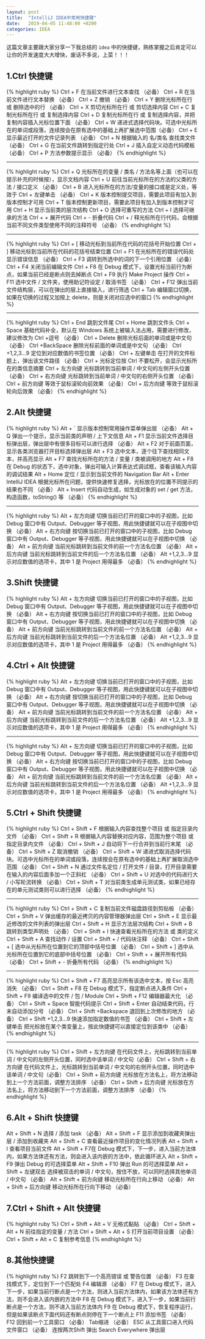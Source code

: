 ```yaml
---
layout: post
title:  "IntelliJ IDEA中常用快捷键"
date:   2019-04-05 11:48:00 +0200
categories: IDEA
---
```

  这篇文章主要跟大家分享一下我总结的 `idea` 中的快捷键，熟练掌握之后肯定可以让你的开发速度大大增快，废话不多说，上菜！！！
## 1.Ctrl 快捷键  
{% highlight ruby %}
Ctrl + F 在当前文件进行文本查找 （必备）
Ctrl + R 在当前文件进行文本替换 （必备）
Ctrl + Z 撤销 （必备）
Ctrl + Y 删除光标所在行 或 删除选中的行 （必备）
Ctrl + X 剪切光标所在行 或 剪切选择内容
Ctrl + C 复制光标所在行 或 复制选择内容
Ctrl + D 复制光标所在行 或 复制选择内容，并把复制内容插入光标位置下面 （必备）
Ctrl + W 递进式选择代码块。可选中光标所在的单词或段落，连续按会在原有选中的基础上再扩展选中范围（必备）
Ctrl + E 显示最近打开的文件记录列表 （必备）
Ctrl + N 根据输入的 名/类名 查找类文件 （必备）
Ctrl + G 在当前文件跳转到指定行处
Ctrl + J 插入自定义动态代码模板 （必备）
Ctrl + P 方法参数提示显示 （必备）
{% endhighlight %}
*************************************************************************************************
{% highlight ruby %}
Ctrl + Q 光标所在的变量 / 类名 / 方法名等上面（也可以在提示补充的时候按），显示文档内容
Ctrl + U 前往当前光标所在的方法的父类的方法 / 接口定义 （必备）
Ctrl + B 进入光标所在的方法/变量的接口或是定义处，等效于 Ctrl + 左键单击 （必备）
Ctrl + K 版本控制提交项目，需要此项目有加入到版本控制才可用
Ctrl + T 版本控制更新项目，需要此项目有加入到版本控制才可用
Ctrl + H 显示当前类的层次结构
Ctrl + O 选择可重写的方法
Ctrl + I 选择可继承的方法
Ctrl + + 展开代码
Ctrl + - 折叠代码
Ctrl + / 释光标所在行代码，会根据当前不同文件类型使用不同的注释符号 （必备）
{% endhighlight %}
*************************************************************************************************
{% highlight ruby %}
Ctrl + [ 移动光标到当前所在代码的花括号开始位置
Ctrl + ] 移动光标到当前所在代码的花括号结束位置
Ctrl + F1 在光标所在的错误代码处显示错误信息 （必备）
Ctrl + F3 调转到所选中的词的下一个引用位置 （必备）
Ctrl + F4 关闭当前编辑文件
Ctrl + F8 在 Debug 模式下，设置光标当前行为断点，如果当前已经是断点则去掉断点
Ctrl + F9 执行 Make Project 操作
Ctrl + F11 选中文件 / 文件夹，使用助记符设定 / 取消书签 （必备）
Ctrl + F12 弹出当前文件结构层，可以在弹出的层上直接输入，进行筛选
Ctrl + Tab 编辑窗口切换，如果在切换的过程又加按上 delete，则是关闭对应选中的窗口
{% endhighlight %}
*************************************************************************************************
{% highlight ruby %}
Ctrl + End 跳到文件尾
Ctrl + Home 跳到文件头
Ctrl + Space 基础代码补全，默认在 Windows 系统上被输入法占用，需要进行修改，建议修改为 Ctrl +逗号 （必备）
Ctrl + Delete 删除光标后面的单词或是中文句 （必备）
Ctrl +BackSpace 删除光标前面的单词或是中文句 （必备）
Ctrl +1,2,3…9 定位到对应数值的书签位置 （必备）
Ctrl + 左键单击 在打开的文件标题上，弹出该文件路径 （必备）
Ctrl + 光标定位按 Ctrl 不要松开，会显示光标所在的类信息摘要
Ctrl + 左方向键 光标跳转到当前单词 / 中文句的左侧开头位置 （必备）
Ctrl + 右方向键 光标跳转到当前单词 / 中文句的右侧开头位置 （必备）
Ctrl + 前方向键 等效于鼠标滚轮向前效果 （必备）
Ctrl + 后方向键 等效于鼠标滚轮向后效果 （必备）
{% endhighlight %}

## 2.Alt 快捷键
{% highlight ruby %}
Alt + \` 显示版本控制常用操作菜单弹出层 （必备）
Alt + Q 弹出一个提示，显示当前类的声明 / 上下文信息
Alt + F1 显示当前文件选择目标弹出层，弹出层中有很多目标可以进行选择 （必备）
Alt + F2 对于前面页面，显示各类浏览器打开目标选择弹出层
Alt + F3 选中文本，逐个往下查找相同文本，并高亮显示
Alt + F7 查找光标所在的方法 / 变量 / 类被调用的地方
Alt + F8 在 Debug 的状态下，选中对象，弹出可输入计算表达式调试框，查看该输入内容的调试结果
Alt + Home 定位 / 显示到当前文件的 Navigation Bar
Alt + Enter IntelliJ IDEA 根据光标所在问题，提供快速修复选择，光标放在的位置不同提示的结果也不同 （必备）
Alt + Insert 代码自动生成，如生成对象的 set / get 方法，构造函数，toString() 等 （必备）
{% endhighlight %}
*************************************************************************************************
{% highlight ruby %}
Alt + 左方向键 切换当前已打开的窗口中的子视图，比如 Debug 窗口中有 Output、Debugger 等子视图，用此快捷键就可以在子视图中切换 （必备）
Alt + 右方向键 按切换当前已打开的窗口中的子视图，比如 Debug 窗口中有 Output、Debugger 等子视图，用此快捷键就可以在子视图中切换 （必备）
Alt + 前方向键 当前光标跳转到当前文件的前一个方法名位置 （必备）
Alt + 后方向键 当前光标跳转到当前文件的后一个方法名位置 （必备）
Alt +1,2,3…9 显示对应数值的选项卡，其中 1 是 Project 用得最多 （必备）
{% endhighlight %}

## 3.Shift 快捷键
{% highlight ruby %}
Alt + 左方向键 切换当前已打开的窗口中的子视图，比如 Debug 窗口中有 Output、Debugger 等子视图，用此快捷键就可以在子视图中切换 （必备）
Alt + 右方向键 按切换当前已打开的窗口中的子视图，比如 Debug 窗口中有 Output、Debugger 等子视图，用此快捷键就可以在子视图中切换 （必备）
Alt + 前方向键 当前光标跳转到当前文件的前一个方法名位置 （必备）
Alt + 后方向键 当前光标跳转到当前文件的后一个方法名位置 （必备）
Alt +1,2,3…9 显示对应数值的选项卡，其中 1 是 Project 用得最多 （必备）
{% endhighlight %}

## 4.Ctrl + Alt 快捷键
{% highlight ruby %}
Alt + 左方向键 切换当前已打开的窗口中的子视图，比如 Debug 窗口中有 Output、Debugger 等子视图，用此快捷键就可以在子视图中切换 （必备）
Alt + 右方向键 按切换当前已打开的窗口中的子视图，比如 Debug 窗口中有 Output、Debugger 等子视图，用此快捷键就可以在子视图中切换 （必备）
Alt + 前方向键 当前光标跳转到当前文件的前一个方法名位置 （必备）
Alt + 后方向键 当前光标跳转到当前文件的后一个方法名位置 （必备）
Alt +1,2,3…9 显示对应数值的选项卡，其中 1 是 Project 用得最多 （必备）
{% endhighlight %}
*************************************************************************************************
{% highlight ruby %}
Alt + 左方向键 切换当前已打开的窗口中的子视图，比如 Debug 窗口中有 Output、Debugger 等子视图，用此快捷键就可以在子视图中切换 （必备）
Alt + 右方向键 按切换当前已打开的窗口中的子视图，比如 Debug 窗口中有 Output、Debugger 等子视图，用此快捷键就可以在子视图中切换 （必备）
Alt + 前方向键 当前光标跳转到当前文件的前一个方法名位置 （必备）
Alt + 后方向键 当前光标跳转到当前文件的后一个方法名位置 （必备）
Alt +1,2,3…9 显示对应数值的选项卡，其中 1 是 Project 用得最多 （必备）
{% endhighlight %}

## 5.Ctrl + Shift 快捷键
{% highlight ruby %}
Ctrl + Shift + F 根据输入内容查找整个项目 或 指定目录内文件 （必备）
Ctrl + Shift + R 根据输入内容替换对应内容，范围为整个项目 或 指定目录内文件 （必备）
Ctrl + Shift + J 自动将下一行合并到当前行末尾 （必备）
Ctrl + Shift + Z 取消撤销 （必备）
Ctrl + Shift + W 递进式取消选择代码块。可选中光标所在的单词或段落，连续按会在原有选中的基础上再扩展取消选中范围 （必备）
Ctrl + Shift + N 通过文件名定位 / 打开文件 / 目录，打开目录需要在输入的内容后面多加一个正斜杠 （必备）
Ctrl + Shift + U 对选中的代码进行大 / 小写轮流转换 （必备）
Ctrl + Shift + T 对当前类生成单元测试类，如果已经存在的单元测试类则可以进行选择 （必备）
{% endhighlight %}
*************************************************************************************************
{% highlight ruby %}
Ctrl + Shift + C 复制当前文件磁盘路径到剪贴板 （必备）
Ctrl + Shift + V 弹出缓存的最近拷贝的内容管理器弹出层
Ctrl + Shift + E 显示最近修改的文件列表的弹出层
Ctrl + Shift + H 显示方法层次结构
Ctrl + Shift + B 跳转到类型声明处 （必备）
Ctrl + Shift + I 快速查看光标所在的方法 或 类的定义
Ctrl + Shift + A 查找动作 / 设置
Ctrl + Shift + / 代码块注释 （必备）
Ctrl + Shift + [ 选中从光标所在位置到它的顶部中括号位置 （必备）
Ctrl + Shift + ] 选中从光标所在位置到它的底部中括号位置 （必备）
Ctrl + Shift + + 展开所有代码 （必备）
Ctrl + Shift + - 折叠所有代码 （必备）
{% endhighlight %}
*************************************************************************************************
{% highlight ruby %}
Ctrl + Shift + F7 高亮显示所有该选中文本，按 Esc 高亮消失 （必备）
Ctrl + Shift + F8 在 Debug 模式下，指定断点进入条件
Ctrl + Shift + F9 编译选中的文件 / 包 / Module
Ctrl + Shift + F12 编辑器最大化 （必备）
Ctrl + Shift + Space 智能代码提示
Ctrl + Shift + Enter 自动结束代码，行末自动添加分号 （必备）
Ctrl + Shift +Backspace 退回到上次修改的地方 （必备）
Ctrl + Shift +1,2,3…9 快速添加指定数值的书签 （必备）
Ctrl + Shift + 左键单击 把光标放在某个类变量上，按此快捷键可以直接定位到该类中 （必备）
{% endhighlight %}
*************************************************************************************************
{% highlight ruby %}
Ctrl + Shift + 左方向键 在代码文件上，光标跳转到当前单词 / 中文句的左侧开头位置，同时选中该单词 / 中文句（必备） 
Ctrl + Shift + 右方向键 在代码文件上，光标跳转到当前单词 / 中文句的右侧开头位置，同时选中该单词 / 中文句（必备）
Ctrl + Shift + 前方向键 光标放在方法名上，将方法移动到上一个方法前面，调整方法排序 （必备）
Ctrl + Shift + 后方向键 光标放在方法名上，将方法移动到下一个方法前面，调整方法排序 （必备）
{% endhighlight %}

## 6.Alt + Shift 快捷键
Alt + Shift + N 选择 / 添加 task （必备）
Alt + Shift + F 显示添加到收藏夹弹出层 / 添加到收藏夹
Alt + Shift + C 查看最近操作项目的变化情况列表
Alt + Shift + I 查看项目当前文件
Alt + Shift + F7在 Debug 模式下，下一步，进入当前方法体内，如果方法体还有方法，则会进入该内嵌的方法中，依此循环进入
Alt + Shift + F9 弹出 Debug 的可选择菜单
Alt + Shift + F10 弹出 Run 的可选择菜单
Alt + Shift + 左键双击 选择被双击的单词 / 中文句，按住不放，可以同时选择其他单词 / 中文句 （必备）
Alt + Shift + 前方向键 移动光标所在行向上移动 （必备）
Alt + Shift + 后方向键 移动光标所在行向下移动 （必备）

## 7.Ctrl + Shift + Alt 快捷键
{% highlight ruby %}
Ctrl + Shift + Alt + V 无格式黏贴 （必备）
Ctrl + Shift + Alt + N 前往指定的变量 / 方法
Ctrl + Shift + Alt + S 打开当前项目设置 （必备）
Ctrl + Shift + Alt + C 复制参考信息
{% endhighlight %}

## 8.其他快捷键
{% highlight ruby %}
F2 跳转到下一个高亮错误 或 警告位置 （必备）
F3 在查找模式下，定位到下一个匹配处
F4 编辑源 （必备）
F7 在 Debug 模式下，进入下一步，如果当前行断点是一个方法，则进入当前方法体内，如果该方法体还有方法，则不会进入该内嵌的方法中
F8 在 Debug 模式下，进入下一步，如果当前行断点是一个方法，则不进入当前方法体内
F9 在 Debug 模式下，恢复程序运行，但是如果该断点下面代码还有断点则停在下一个断点上
F11 添加书签 （必备）
F12 回到前一个工具窗口 （必备）
Tab缩进 （必备）
ESC 从工具窗口进入代码文件窗口 （必备）
连按两次Shift 弹出 Search Everywhere 弹出层
